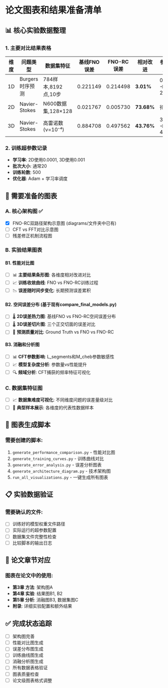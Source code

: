 # 论文图表和结果准备清单

## 📊 核心实验数据整理

### 1. 主要对比结果表格
| 维度 | 问题类型 | 数据集特征 | 基线FNO误差 | FNO-RC误差 | 相对改进 | 参数量对比 |
|------|---------|-----------|------------|-----------|----------|-----------|
| 1D | Burgers时序预测 | 784样本,8192点,10步 | 0.221149 | 0.214498 | **3.01%** | 0.29M → 2.66M |
| 2D | Navier-Stokes | N600数据集,128×128 | 0.021767 | 0.005730 | **73.68%** | 待确认 |
| 3D | Navier-Stokes | 高雷诺数(ν=10⁻⁴) | 0.884708 | 0.497562 | **43.76%** | 3.28M → 4.11M |

### 2. 训练超参数记录
- **学习率**: 2D使用0.0001, 3D使用0.001
- **批次大小**: 通常20
- **训练轮数**: 500
- **优化器**: Adam + 学习率调度

## 🎨 需要准备的图表

### A. 核心架构图 ✅
- [x] FNO-RC双路径架构示意图 (diagrams/文件夹中已有)
- [ ] CFT vs FFT对比示意图
- [ ] 残差修正机制流程图

### B. 实验结果图表
#### B1. 性能对比图
- [ ] 📊 **主要结果条形图**: 各维度相对改进对比
- [ ] 📈 **训练收敛曲线**: FNO vs FNO-RC训练过程
- [ ] 📉 **误差随时间步变化**: 长期预测误差累积

#### B2. 空间误差分布 (基于现有compare_final_models.py)
- [ ] 🌡️ **2D误差热力图**: 基线FNO vs FNO-RC空间误差分布
- [ ] 🌡️ **3D误差切片图**: 三个正交切面的误差对比
- [ ] 📱 **预测质量对比**: Ground Truth vs FNO vs FNO-RC

#### B3. 消融和分析图
- [ ] 📊 **CFT参数影响**: L_segments和M_cheb参数敏感性
- [ ] 📈 **模型复杂度分析**: 参数量vs性能提升
- [ ] 🔍 **频域分析**: CFT捕获的频率特征可视化

### C. 数据集特征图
- [ ] 📈 **数据集难度可视化**: 不同维度问题的误差量级对比
- [ ] 🌊 **典型样本展示**: 各维度的代表性数据样本

## 🔧 图表生成脚本

### 需要创建的脚本:
1. `generate_performance_comparison.py` - 性能对比图
2. `generate_training_curves.py` - 训练曲线对比
3. `generate_error_analysis.py` - 误差分析图表
4. `generate_architecture_diagram.py` - 技术架构图
5. `run_all_visualizations.py` - 一键生成所有图表

## 📋 实验数据验证

### 需要确认的文件:
- [ ] 训练好的模型权重文件路径
- [ ] 实际运行的超参数配置
- [ ] 数据集文件完整性检查
- [ ] 比较脚本的输出日志

## 🎯 论文章节对应

### 图表在论文中的使用:
- **第3章 方法**: 架构图A
- **第4章 实验**: 结果图B1, B2
- **第5章 分析**: 消融图B3, 数据集图C
- **附录**: 详细实验配置和额外结果

## ✅ 完成状态追踪
- [ ] 架构图完善
- [ ] 性能对比图生成
- [ ] 误差分布图生成  
- [ ] 训练曲线图生成
- [ ] 消融分析图生成
- [ ] 所有数据表格验证
- [ ] 图表质量检查
- [ ] 论文级图表格式调整
